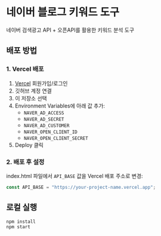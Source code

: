 # 네이버 블로그 키워드 도구

네이버 검색광고 API + 오픈API를 활용한 키워드 분석 도구

## 배포 방법

### 1. Vercel 배포

1. [Vercel](https://vercel.com) 회원가입/로그인
2. 깃허브 계정 연결
3. 이 저장소 선택
4. Environment Variables에 아래 값 추가:
   - `NAVER_AD_ACCESS`
   - `NAVER_AD_SECRET`
   - `NAVER_AD_CUSTOMER`
   - `NAVER_OPEN_CLIENT_ID`
   - `NAVER_OPEN_CLIENT_SECRET`
5. Deploy 클릭

### 2. 배포 후 설정

index.html 파일에서 `API_BASE` 값을 Vercel 배포 주소로 변경:
```javascript
const API_BASE = "https://your-project-name.vercel.app";
```

## 로컬 실행

```bash
npm install
npm start
```
